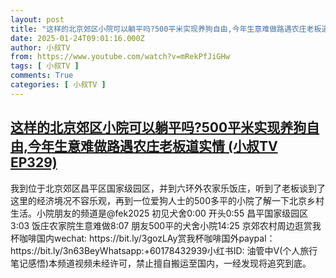 ```yaml
---
layout: post
title: "这样的北京郊区小院可以躺平吗?500平米实现养狗自由,今年生意难做路遇农庄老板道实情 (小叔TV EP329)"
date: 2025-01-24T09:01:16.000Z
author: 小叔TV
from: https://www.youtube.com/watch?v=mRekPfJiGHw
tags: [ 小叔TV ]
comments: True
categories: [ 小叔TV ]
---
```

<!--1737709276000-->
[这样的北京郊区小院可以躺平吗?500平米实现养狗自由,今年生意难做路遇农庄老板道实情 (小叔TV EP329)](https://www.youtube.com/watch?v=mRekPfJiGHw)
------

<div>
我到位于北京郊区昌平区国家级园区，并到六环外农家乐饭庄，听到了老板谈到了这里的经济境况不容乐观，再到一位爱狗人士的500多平的小院了解一下北京乡村生活。小院朋友的频道是@fek2025 初见犬舍0:00 开头0:55 昌平国家级园区3:03 饭庄农家院生意难做8:07 朋友500平的犬舍小院14:25 京郊农村周边逛赏我杯咖啡国内wechat: https://bit.ly/3gozLAy赏我杯咖啡国外paypal：https://bit.ly/3n63BeyWhatsapp:+60178432939小红书ID: 油管中V(个人旅行笔记感悟)本频道视频未经许可，禁止擅自搬运至国内，一经发现将追究到底。
</div>
